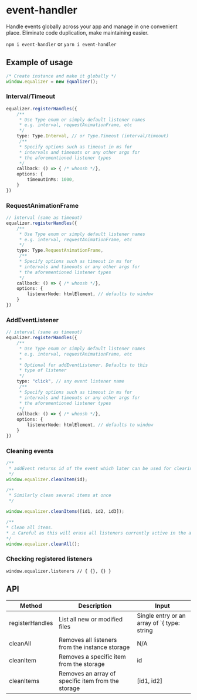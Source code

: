 # event-handler

Handle events globally across your app and manage in one convenient place.
Eliminate code duplication, make maintaining easier.

`npm i event-handler`
or
`yarn i event-handler`

## Example of usage
```typescript
/* Create instance and make it globally */
window.equalizer = new Equalizer();
```

### Interval/Timeout
```typescript
equalizer.registerHandles({
    /**
     * Use Type enum or simply default listener names
     * e.g. interval, requestAnimationFrame, etc 
     */
    type: Type.Interval, // or Type.Timeout (interval/timeout)
     /**
     * Specify options such as timeout in ms for
     * intervals and timeouts or any other args for
     * the aforementioned listener types
     */
    callback: () => { /* whoosh */},
    options: {
        timeoutInMs: 1000,
    }
})
```

### RequestAnimationFrame
```typescript
// interval (same as timeout)
equalizer.registerHandles({
    /**
     * Use Type enum or simply default listener names
     * e.g. interval, requestAnimationFrame, etc 
     */
    type: Type.RequestAnimationFrame,
     /**
     * Specify options such as timeout in ms for
     * intervals and timeouts or any other args for
     * the aforementioned listener types
     */
    callback: () => { /* whoosh */},
    options: {
        listenerNode: htmlElement, // defaults to window
    }
})
```

### AddEventListener
```typescript
// interval (same as timeout)
equalizer.registerHandles({
    /**
     * Use Type enum or simply default listener names
     * e.g. interval, requestAnimationFrame, etc 
     * 
     * Optional for addEventListener. Defaults to this
     * type of listener
     */
    type: "click", // any event listener name
     /**
     * Specify options such as timeout in ms for
     * intervals and timeouts or any other args for
     * the aforementioned listener types
     */
    callback: () => { /* whoosh */},
    options: {
        listenerNode: htmlElement, // defaults to window
    }
})
```

### Cleaning events
```typescript
/**
 * addEvent returns id of the event which later can be used for clearing a specific item`
 */
window.equalizer.cleanItem(id);

/**
 * Similarly clean several items at once
 */

window.equalizer.cleanItems([id1, id2, id3]);

/**
* Clean all items.
* ⚠️ Careful as this will erase all listeners currently active in the app
*/
window.equalizer.cleanAll();
```

### Checking registered listeners
`window.equalizer.listeners // { {}, {} }`

## API
| Method | Description | Input |
| --- | --- | --- |
| registerHandles | List all new or modified files | Single entry or an array of `{ type: string | Type, callback: () => {/** /} }, options?: {}, addEventListenerOptions?: {}` |
| cleanAll | Removes all listeners from the instance storage | N/A |
| cleanItem | Removes a specific item from the storage | id |
| cleanItems | Removes an array of specific item from the storage | [id1, id2] |
